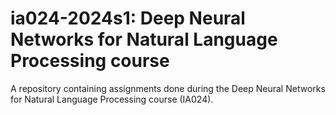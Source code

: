 # ia024-2024s1: Deep Neural Networks for Natural Language Processing course

A repository containing assignments done during the Deep Neural Networks for Natural Language Processing course (IA024).

